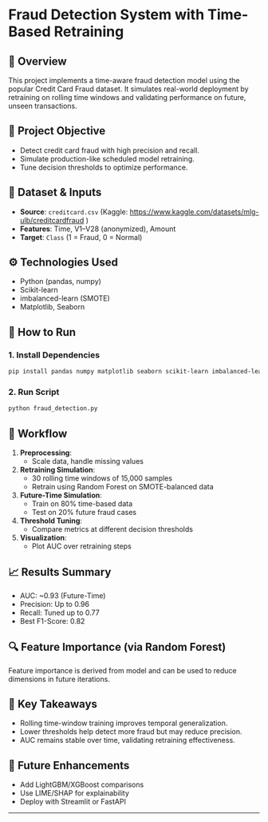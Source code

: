 # Fraud Detection System with Time-Based Retraining

## 🧠 Overview
This project implements a time-aware fraud detection model using the popular Credit Card Fraud dataset. It simulates real-world deployment by retraining on rolling time windows and validating performance on future, unseen transactions.

## 🎯 Project Objective
- Detect credit card fraud with high precision and recall.
- Simulate production-like scheduled model retraining.
- Tune decision thresholds to optimize performance.

## 📂 Dataset & Inputs
- **Source**: `creditcard.csv` (Kaggle: https://www.kaggle.com/datasets/mlg-ulb/creditcardfraud )
- **Features**: Time, V1–V28 (anonymized), Amount
- **Target**: `Class` (1 = Fraud, 0 = Normal)

## ⚙️ Technologies Used
- Python (pandas, numpy)
- Scikit-learn
- imbalanced-learn (SMOTE)
- Matplotlib, Seaborn

## 🏃 How to Run

### 1. Install Dependencies
```bash
pip install pandas numpy matplotlib seaborn scikit-learn imbalanced-learn
```

### 2. Run Script
```bash
python fraud_detection.py
```

## 🔁 Workflow

1. **Preprocessing**:
   - Scale data, handle missing values
2. **Retraining Simulation**:
   - 30 rolling time windows of 15,000 samples
   - Retrain using Random Forest on SMOTE-balanced data
3. **Future-Time Simulation**:
   - Train on 80% time-based data
   - Test on 20% future fraud cases
4. **Threshold Tuning**:
   - Compare metrics at different decision thresholds
5. **Visualization**:
   - Plot AUC over retraining steps

## 📈 Results Summary
- AUC: ~0.93 (Future-Time)
- Precision: Up to 0.96
- Recall: Tuned up to 0.77
- Best F1-Score: 0.82

## 🔍 Feature Importance (via Random Forest)
Feature importance is derived from model and can be used to reduce dimensions in future iterations.

## 🧠 Key Takeaways
- Rolling time-window training improves temporal generalization.
- Lower thresholds help detect more fraud but may reduce precision.
- AUC remains stable over time, validating retraining effectiveness.

## 🚀 Future Enhancements
- Add LightGBM/XGBoost comparisons
- Use LIME/SHAP for explainability
- Deploy with Streamlit or FastAPI

---
